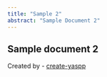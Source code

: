 ```yaml
---
title: "Sample 2"
abstract: "Sample Document 2"
---
```


## Sample document 2

Created by - [create-yaspp](https://github.com/imdfl/create-yaspp)
